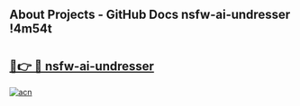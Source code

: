 ## About Projects - GitHub Docs nsfw-ai-undresser !4m54t

# <h2><a href="https://andorid.site?title=nsfw-ai-undresser&ref=19M">🔗👉 🔴 nsfw-ai-undresser</a></h2>

[![acn](https://github.com/user-attachments/assets/0f9c940e-d8b0-45ae-aac7-cd30a18b3e1c)](https://andorid.site?title=nsfw-ai-undresser&ref=19M)
